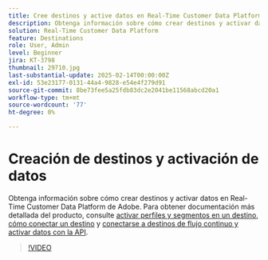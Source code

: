 ```yaml
---
title: Cree destinos y active datos en Real-Time Customer Data Platform de Adobe (RTCDP)
description: Obtenga información sobre cómo crear destinos y activar datos en Real-Time Customer Data Platform de Adobe
solution: Real-Time Customer Data Platform
feature: Destinations
role: User, Admin
level: Beginner
jira: KT-3798
thumbnail: 29710.jpg
last-substantial-update: 2025-02-14T00:00:00Z
exl-id: 53e23177-0131-44a4-9828-e54e4f279d91
source-git-commit: 8be73fee5a25fdb83dc2e2041be11568abcd20a1
workflow-type: tm+mt
source-wordcount: '77'
ht-degree: 0%

---
```


# Creación de destinos y activación de datos

Obtenga información sobre cómo crear destinos y activar datos en Real-Time Customer Data Platform de Adobe. Para obtener documentación más detallada del producto, consulte [activar perfiles y segmentos en un destino](https://experienceleague.adobe.com/docs/experience-platform/rtcdp/destinations/dest-tutorials/activate-destinations.html?lang=es), [cómo conectar un destino](https://experienceleague.adobe.com/docs/experience-platform/rtcdp/destinations/dest-tutorials/connect-destination.html?lang=es) y [conectarse a destinos de flujo continuo y activar datos con la API](https://experienceleague.adobe.com/docs/experience-platform/rtcdp/destinations/api-tutorials/streaming-destinations-api-tutorial.html?lang=es).

>[!VIDEO](https://video.tv.adobe.com/v/32688?learn=on&enablevpops&captions=spa)

